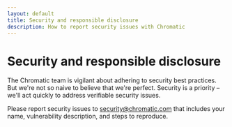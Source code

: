 ```yaml
---
layout: default
title: Security and responsible disclosure
description: How to report security issues with Chromatic
---
```


# Security and responsible disclosure

The Chromatic team is vigilant about adhering to security best practices. But we're not so naive to believe that we're perfect. Security is a priority – we'll act quickly to address verifiable security issues.

Please report security issues to [security@chromatic.com](mailto:security@chromatic.com) that includes your name, vulnerability description, and steps to reproduce.
